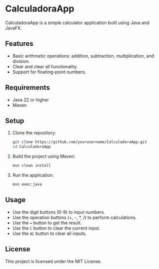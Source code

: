 # CalculadoraApp

CalculadoraApp is a simple calculator application built using Java and JavaFX.

## Features

- Basic arithmetic operations: addition, subtraction, multiplication, and division.
- Clear and clear all functionality.
- Support for floating-point numbers.

## Requirements

- Java 22 or higher
- Maven

## Setup

1. Clone the repository:
    ```sh
    git clone https://github.com/yourusername/CalculadoraApp.git
    cd CalculadoraApp
    ```

2. Build the project using Maven:
    ```sh
    mvn clean install
    ```

3. Run the application:
    ```sh
    mvn exec:java
    ```

## Usage

- Use the digit buttons (0-9) to input numbers.
- Use the operation buttons (+, -, *, /) to perform calculations.
- Use the `=` button to get the result.
- Use the `C` button to clear the current input.
- Use the `AC` button to clear all inputs.

## License

This project is licensed under the MIT License.
